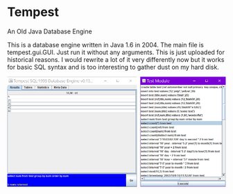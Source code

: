 # Tempest

An Old Java Database Engine

This is a database engine written in Java 1.6 in 2004. The main file is tempest.gui.GUI. Just run it without any arguments.
This is just uploaded for historical reasons. I would rewrite a lot of it very differently now but it works for basic SQL syntax and is too interesting to gather dust on my hard disk.

![Chess](screenshots/screen1.png)